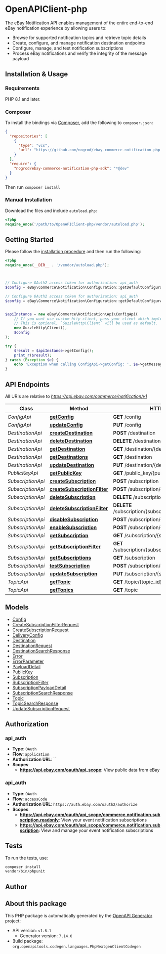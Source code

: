 # OpenAPIClient-php

The eBay Notification API enables management of the entire end-to-end eBay notification experience by allowing users to:<ul><li>Browse for supported notification topics and retrieve topic details</li><li>Create, configure, and manage notification destination endpoints</li><li>Configure, manage, and test notification subscriptions</li><li>Process eBay notifications and verify the integrity of the message payload</li></ul>


## Installation & Usage

### Requirements

PHP 8.1 and later.

### Composer

To install the bindings via [Composer](https://getcomposer.org/), add the following to `composer.json`:

```json
{
  "repositories": [
    {
      "type": "vcs",
      "url": "https://github.com/nogrod/ebay-commerce-notification-php-sdk.git"
    }
  ],
  "require": {
    "nogrod/ebay-commerce-notification-php-sdk": "*@dev"
  }
}
```

Then run `composer install`

### Manual Installation

Download the files and include `autoload.php`:

```php
<?php
require_once('/path/to/OpenAPIClient-php/vendor/autoload.php');
```

## Getting Started

Please follow the [installation procedure](#installation--usage) and then run the following:

```php
<?php
require_once(__DIR__ . '/vendor/autoload.php');



// Configure OAuth2 access token for authorization: api_auth
$config = eBay\Commerce\Notification\Configuration::getDefaultConfiguration()->setAccessToken('YOUR_ACCESS_TOKEN');

// Configure OAuth2 access token for authorization: api_auth
$config = eBay\Commerce\Notification\Configuration::getDefaultConfiguration()->setAccessToken('YOUR_ACCESS_TOKEN');


$apiInstance = new eBay\Commerce\Notification\Api\ConfigApi(
    // If you want use custom http client, pass your client which implements `GuzzleHttp\ClientInterface`.
    // This is optional, `GuzzleHttp\Client` will be used as default.
    new GuzzleHttp\Client(),
    $config
);

try {
    $result = $apiInstance->getConfig();
    print_r($result);
} catch (Exception $e) {
    echo 'Exception when calling ConfigApi->getConfig: ', $e->getMessage(), PHP_EOL;
}

```

## API Endpoints

All URIs are relative to *https://api.ebay.com/commerce/notification/v1*

Class | Method | HTTP request | Description
------------ | ------------- | ------------- | -------------
*ConfigApi* | [**getConfig**](docs/Api/ConfigApi.md#getconfig) | **GET** /config | 
*ConfigApi* | [**updateConfig**](docs/Api/ConfigApi.md#updateconfig) | **PUT** /config | 
*DestinationApi* | [**createDestination**](docs/Api/DestinationApi.md#createdestination) | **POST** /destination | 
*DestinationApi* | [**deleteDestination**](docs/Api/DestinationApi.md#deletedestination) | **DELETE** /destination/{destination_id} | 
*DestinationApi* | [**getDestination**](docs/Api/DestinationApi.md#getdestination) | **GET** /destination/{destination_id} | 
*DestinationApi* | [**getDestinations**](docs/Api/DestinationApi.md#getdestinations) | **GET** /destination | 
*DestinationApi* | [**updateDestination**](docs/Api/DestinationApi.md#updatedestination) | **PUT** /destination/{destination_id} | 
*PublicKeyApi* | [**getPublicKey**](docs/Api/PublicKeyApi.md#getpublickey) | **GET** /public_key/{public_key_id} | 
*SubscriptionApi* | [**createSubscription**](docs/Api/SubscriptionApi.md#createsubscription) | **POST** /subscription | 
*SubscriptionApi* | [**createSubscriptionFilter**](docs/Api/SubscriptionApi.md#createsubscriptionfilter) | **POST** /subscription/{subscription_id}/filter | 
*SubscriptionApi* | [**deleteSubscription**](docs/Api/SubscriptionApi.md#deletesubscription) | **DELETE** /subscription/{subscription_id} | 
*SubscriptionApi* | [**deleteSubscriptionFilter**](docs/Api/SubscriptionApi.md#deletesubscriptionfilter) | **DELETE** /subscription/{subscription_id}/filter/{filter_id} | 
*SubscriptionApi* | [**disableSubscription**](docs/Api/SubscriptionApi.md#disablesubscription) | **POST** /subscription/{subscription_id}/disable | 
*SubscriptionApi* | [**enableSubscription**](docs/Api/SubscriptionApi.md#enablesubscription) | **POST** /subscription/{subscription_id}/enable | 
*SubscriptionApi* | [**getSubscription**](docs/Api/SubscriptionApi.md#getsubscription) | **GET** /subscription/{subscription_id} | 
*SubscriptionApi* | [**getSubscriptionFilter**](docs/Api/SubscriptionApi.md#getsubscriptionfilter) | **GET** /subscription/{subscription_id}/filter/{filter_id} | 
*SubscriptionApi* | [**getSubscriptions**](docs/Api/SubscriptionApi.md#getsubscriptions) | **GET** /subscription | 
*SubscriptionApi* | [**testSubscription**](docs/Api/SubscriptionApi.md#testsubscription) | **POST** /subscription/{subscription_id}/test | 
*SubscriptionApi* | [**updateSubscription**](docs/Api/SubscriptionApi.md#updatesubscription) | **PUT** /subscription/{subscription_id} | 
*TopicApi* | [**getTopic**](docs/Api/TopicApi.md#gettopic) | **GET** /topic/{topic_id} | 
*TopicApi* | [**getTopics**](docs/Api/TopicApi.md#gettopics) | **GET** /topic | 

## Models

- [Config](docs/Model/Config.md)
- [CreateSubscriptionFilterRequest](docs/Model/CreateSubscriptionFilterRequest.md)
- [CreateSubscriptionRequest](docs/Model/CreateSubscriptionRequest.md)
- [DeliveryConfig](docs/Model/DeliveryConfig.md)
- [Destination](docs/Model/Destination.md)
- [DestinationRequest](docs/Model/DestinationRequest.md)
- [DestinationSearchResponse](docs/Model/DestinationSearchResponse.md)
- [Error](docs/Model/Error.md)
- [ErrorParameter](docs/Model/ErrorParameter.md)
- [PayloadDetail](docs/Model/PayloadDetail.md)
- [PublicKey](docs/Model/PublicKey.md)
- [Subscription](docs/Model/Subscription.md)
- [SubscriptionFilter](docs/Model/SubscriptionFilter.md)
- [SubscriptionPayloadDetail](docs/Model/SubscriptionPayloadDetail.md)
- [SubscriptionSearchResponse](docs/Model/SubscriptionSearchResponse.md)
- [Topic](docs/Model/Topic.md)
- [TopicSearchResponse](docs/Model/TopicSearchResponse.md)
- [UpdateSubscriptionRequest](docs/Model/UpdateSubscriptionRequest.md)

## Authorization

### api_auth

- **Type**: `OAuth`
- **Flow**: `application`
- **Authorization URL**: ``
- **Scopes**: 
    - **https://api.ebay.com/oauth/api_scope**: View public data from eBay


### api_auth

- **Type**: `OAuth`
- **Flow**: `accessCode`
- **Authorization URL**: `https://auth.ebay.com/oauth2/authorize`
- **Scopes**: 
    - **https://api.ebay.com/oauth/api_scope/commerce.notification.subscription.readonly**: View your event notification subscriptions
    - **https://api.ebay.com/oauth/api_scope/commerce.notification.subscription**: View and manage your event notification subscriptions

## Tests

To run the tests, use:

```bash
composer install
vendor/bin/phpunit
```

## Author



## About this package

This PHP package is automatically generated by the [OpenAPI Generator](https://openapi-generator.tech) project:

- API version: `v1.6.1`
    - Generator version: `7.14.0`
- Build package: `org.openapitools.codegen.languages.PhpNextgenClientCodegen`
